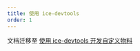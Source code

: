 ```yaml
---
title: 使用 ice-devtools
order: 1
---
```


文档迁移至 [使用 ice-devtools 开发自定义物料]((#/docs/advanced/custom-materials))
